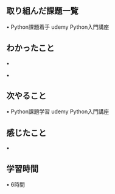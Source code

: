 ## 取り組んだ課題一覧
• Python課題着手 udemy  Python入門講座

## わかったこと
• 

• 

## 次やること
• Python課題学習  udemy Python入門講座


## 感じたこと
• 

## 学習時間
• 6時間